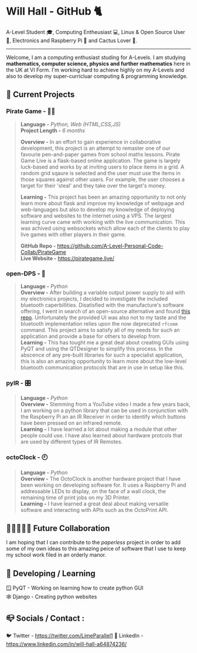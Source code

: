 # Will Hall - GitHub 🐈
A-Level Student 🎓, Computing Entheusiast 💻, Linux & Open Source User 🐧, Electronics and Raspberry Pi 🥧 and Cactus Lover 🌵.
***

Welcome, I am a computing enthusiast studing for A-Levels. I am studying **mathematics, computer science, physics and further mathematics** here in the UK at VI Form. I'm working hard to achieve highly on my A-Levels and also to develop my super-curricluar computing & programming knowledge.

## 🔭 Current Projects
### Pirate Game - 🏴‍☠️
> **Language -** _Python, Web (HTML,CSS,JS)_   
**Project Length -** _6 months_  
>
> **Overview -** In an effort to gain experience in collaborative development, this project is an attempt to remaster one of our favourie pen-and-paper games from school maths lessons. Pirate Game Live is a flask-based online application. The game is largely luck-based and works by at inviting users to place items in a grid. A random grid sqaure is selected and the user must use the items in those squares against other users. For example, the user chooses a target for their 'steal' and they take over the target's money.  
>
> **Learning -** This project has been an amazing opportunity to not only learn more about flask and improve my knowledge of webpage and web-languages but also to develop my knowledge of deploying software and websites to the internet using a VPS. The largest learning curve came with working with the live communication. This was achived using websockets which allow each of the clients to play live games with other players in their game.  
>
> **GitHub Repo -** https://github.com/A-Level-Personal-Code-Collab/PirateGame  
**Live Website -** https://pirategame.live/

### open-DPS - 🔌
> **Language -** _Python_   
> **Overview -** After building a variable output power supply to aid with my electronics projects, I decided to investigate the included bluetooth caperbillities. Disatisfied with the manufacture's software offering, I went in search of an open-source alternative and found [this repo](https://github.com/Haschtl/PyDPS). Unfortunately the provided UI was also not to my taste and the bluetooth implementation relies upon the now deprecated `rfcomm` command. This project aims to satisfy all of my needs for such an application and provide a base for others to develop from.  
> **Learning -** This has tought me a great deal about creating GUIs using PyQT and using the QTDesigner to simplify this process. In the abscence of any pre-built libraries for such a specialist application, this is also an amazing opportunity to learn more about the low-level bluetooth communication protocols that are in use in setup like this. 

### pyIR - 🎛️
> **Language -** _Python_  
> **Overview -** Stemming from a YouTube video I made a few years back, I am working on a python library that can be used in conjunction with the Raspberry Pi an an IR Receiver in order to identify which buttons have been pressed on an infrared remote.  
> **Learning -** I have learned a lot about making a module that other people could use. I have also learned about hardware protcols that are used by different types of IR Remotes.

### octoClock - 🕘
> **Language -** _Python_  
> **Overview -** The OctoClock is another hardware project that I have been working on developing software for. It uses a Raspberry Pi and addressable LEDs to display, on the face of a wall clock, the remaining time of print jobs on my 3D Printer.  
> **Learning -** I have learned a great deal about making versatile software and interacting with APIs such as the OctoPrint API.  

## 🧑🏾‍🤝‍🧑🏼 Future Collaboration
I am hoping that I can contribute to the _paperless_ project in order to add some of my own ideas to this amazing peice of software that I use to keep my school work filed in an orderly manor.

## 🌱 Developing / Learning
🪟 PyQT - Working on learning how to create python GUI  
🕸️ Django - Creating python websites

## 📪 Socials / Contact :
🐦 Twitter - https://twitter.com/LimeParallel1
🔗 LinkedIn - https://www.linkedin.com/in/will-hall-a64874236/

<!--
**Lime-Parallelogram/Lime-Parallelogram** is a ✨ _special_ ✨ repository because its `README.md` (this file) appears on your GitHub profile.

Here are some ideas to get you started:

- 🔭 I’m currently working on ...
- 🌱 I’m currently learning ...
- 👯 I’m looking to collaborate on ...
- 🤔 I’m looking for help with ...
- 💬 Ask me about ...
- 📫 How to reach me: ...
- 😄 Pronouns: ...
- ⚡ Fun fact: ...
-->
